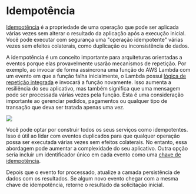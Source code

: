 # Idempotência

[Idempotência](https://en.wikipedia.org/wiki/Idempotence) é a propriedade de uma operação que pode ser aplicada várias vezes sem alterar o resultado da aplicação após a execução inicial. Você pode executar com segurança uma "operação idempotente" várias vezes sem efeitos colaterais, como duplicação ou inconsistência de dados.

A idempotência é um conceito importante para arquiteturas orientadas a eventos porque elas provavelmente usarão mecanismos de repetição. Por exemplo, ao invocar de forma assíncrona uma função do AWS Lambda com um evento em que a função falha inicialmente, o Lambda possui [lógica de repetição integrada](https://docs.aws.amazon.com/lambda/latest/dg/invocation-retries.html) e invocará a função novamente. Isso aumenta a resiliência do seu aplicativo, mas também significa que uma mensagem pode ser processada várias vezes pela função. Esta é uma consideração importante ao gerenciar pedidos, pagamentos ou qualquer tipo de transação que deva ser tratada apenas uma vez.

![](https://serverlessland.com/assets/images/eda/idempotency-key.png)

Você pode optar por construir todos os seus serviços como idempotentes. Isso é útil ao lidar com eventos duplicados para que qualquer operação possa ser executada várias vezes sem efeitos colaterais. No entanto, essa abordagem pode aumentar a complexidade do seu aplicativo. Outra opção seria incluir um identificador único em cada evento como uma [chave de idempotência](https://aws.amazon.com/blogs/compute/handling-lambda-functions-idempotency-with-aws-lambda-powertools/).

Depois que o evento for processado, atualize a camada persistência de dados com os resultados. Se algum novo evento chegar com a mesma chave de idempotência, retorne o resultado da solicitação inicial.
